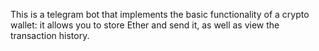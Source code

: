 This is a telegram bot that implements the basic functionality of a crypto wallet: 
it allows you to store Ether and send it, as well as view the transaction history.
